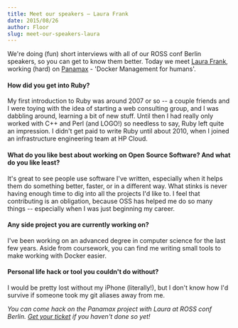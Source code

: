 ```yaml
---
title: Meet our speakers – Laura Frank
date: 2015/08/26
author: Floor
slug: meet-our-speakers-laura
---
```


We're doing (fun) short interviews with all of our ROSS conf Berlin speakers, so you can get to know them better. Today we meet [Laura Frank](https://twitter.com/rhein_wein), working (hard) on [Panamax](http://panamax.io/) - 'Docker Management for humans'.

#### How did you get into Ruby?
My first introduction to Ruby was around 2007 or so -- a couple friends and I were toying with the idea of starting a web consulting group, and I was dabbling around, learning a bit of new stuff. Until then I had really only worked with C++ and Perl (and LOGO!) so needless to say, Ruby left quite an impression. I didn't get paid to write Ruby until about 2010, when I joined an infrastructure engineering team at HP Cloud.

#### What do you like best about working on Open Source Software? And what do you like least?
It's great to see people use software I've written, especially when it helps them do something better, faster, or in a different way. What stinks is never having enough time to dig into all the projects I'd like to. I feel that contributing is an obligation, because OSS has helped me do so many things -- especially when I was just beginning my career.

#### Any side project you are currently working on?
I've been working on an advanced degree in computer science for the last few years. Aside from coursework, you can find me writing small tools to make working with Docker easier.

#### Personal life hack or tool you couldn't do without?
I would be pretty lost without my iPhone (literally!), but I don't know how I'd survive if someone took my git aliases away from me.  

_You can come hack on the Panamax project with Laura at ROSS conf Berlin. [Get your ticket](/event/berlin/#tickets) if you haven't done so yet!_

